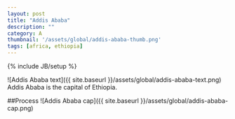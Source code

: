 ```yaml
---
layout: post
title: "Addis Ababa"
description: ""
category: A
thumbnail: '/assets/global/addis-ababa-thumb.png'
tags: [africa, ethiopia]
---
```

{% include JB/setup %}

![Addis Ababa text]({{ site.baseurl }}/assets/global/addis-ababa-text.png)
Addis Ababa is the capital of Ethiopia.

##Process
![Addis Ababa cap]({{ site.baseurl }}/assets/global/addis-ababa-cap.png)
